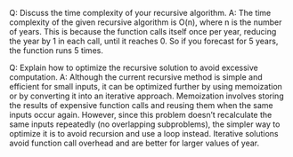 Q: Discuss the time complexity of your recursive algorithm.
A: The time complexity of the given recursive algorithm is O(n), where n is the number of years. This is because the function calls itself once per year, reducing the year by 1 in each call, until it reaches 0. So if you forecast for 5 years, the function runs 5 times.

Q: Explain how to optimize the recursive solution to avoid excessive computation.
A: Although the current recursive method is simple and efficient for small inputs, it can be optimized further by using memoization or by converting it into an iterative approach. Memoization involves storing the results of expensive function calls and reusing them when the same inputs occur again. However, since this problem doesn’t recalculate the same inputs repeatedly (no overlapping subproblems), the simpler way to optimize it is to avoid recursion and use a loop instead. Iterative solutions avoid function call overhead and are better for larger values of year.